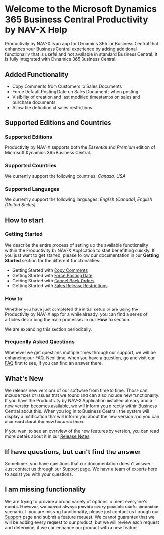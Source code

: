 # Welcome to the Microsoft Dynamics 365 Business Central Productivity by NAV-X Help

Productivity by NAV-X is an app for Dynamics 365 for Business Central that enhances your Business Central experience by adding additional functionality that is useful and not available in standard Business Central. It is fully integrated with Dynamics 365 Business Central.

## Added Functionality

- Copy Comments from Customers to Sales Documents
- Force Default Posting Date on Sales Documents when posting
- Visibility of creation and last modified timestamps on sales and purchase documents
- Allow the definition of sales restrictions

## Supported Editions and Countries

### Supported Editions

Productivity by NAV-X supports both the *Essential* and *Premium* edition of Microsoft Dynamics 365 Business Central.

### Supported Countries

We currently support the following countries: *Canada, USA*

### Supported Languages

We currently support the following languages: *English (Canada), English (United States)*

## How to start

### Getting Started

We describe the entire process of setting up the available functionality within the Productivity by NAV-X Application to start benefitting quickly. If you just want to get started, please follow our documentation in our **Getting Started** section for the different functionalities:

- Getting Started with [Copy Comments](comments/getting-started.md)
- Getting Started with [Force Posting Date](posting-date/getting-started.md)
- Getting Started with [Cancel Back Orders](cancel-backorders/getting-started.md)
- Getting Started with [Sales Release Restrictions](sales-release/getting-started.md)

### How to

Whether you have just completed the initial setup or are using the Productivity by NAV-X app for a while already, you can find a series of articles describing the main processes in our **How To** section.

We are expanding this section periodically.

### Frequently Asked Questions

Whenever we get questions multiple times through our support, we will be enhancing our FAQ. Next time, when you have a question, go and visit our [FAQ](faq-index.md) first to see, if you can find an answer there.

## What's New

We release new versions of our software from time to time. Those can include fixes of issues that we found and can also include new functionality. If you have the Productivity by NAV-X Application installed already and a new version becomes available, we will inform you directly within Business Central about this. When you log in to Business Central, the system will display a notification that will inform you about the new version and you can also read about the new features there.

If you want to see an overview of the new features by version, you can read more details about it in our [Release Notes](release-notes.md).

## If have questions, but can't find the answer

Sometimes, you have questions that our documentation doesn't answer. Just contact us through our [Support](https://nav-x.com/support/) page. We have a team of experts here to assist you with your questions.

## I am missing functionality

We are trying to provide a broad variety of options to meet everyone's needs. However, we cannot always provide every possible useful extension scenario. If you are missing functionality, please just contact us through our [Support](https://nav-x.com/support/) page and  submit a feature request. We cannot guarantee that we will be adding every request to our product, but we will review each request and determine, if we can enhance our product with a new feature.
